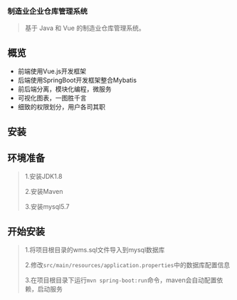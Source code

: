 ### 制造业企业仓库管理系统

>基于 Java 和 Vue 的制造业仓库管理系统。

## 概览

- 前端使用Vue.js开发框架
- 后端使用SpringBoot开发框架整合Mybatis
- 前后端分离，模块化编程，微服务
- 可视化图表，一图胜千言
- 细致的权限划分，用户各司其职

## 安装

## 环境准备

>1.安装JDK1.8
>
>2.安装Maven
>
>3.安装mysql5.7

## 开始安装

>1.将项目根目录的wms.sql文件导入到mysql数据库
>
>2.修改`src/main/resources/application.properties`中的数据库配置信息
>
>3.在项目根目录下运行`mvn spring-boot:run`命令，maven会自动配置依赖，启动服务
